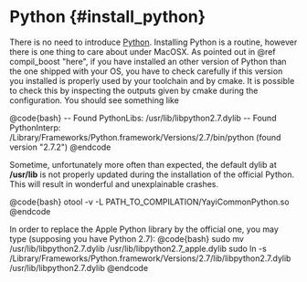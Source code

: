 Python {#install_python}
======

There is no need to introduce [Python](http://www.python.org). Installing Python is a routine, however there is one thing to care about under MacOSX. 
As pointed out in @ref compil_boost "here", if you have installed an other version of Python than the one shipped with your OS, you have to check carefully 
if this version you installed is properly used by your toolchain and by cmake. It is possible to check this by inspecting the outputs given by 
cmake during the configuration. You should see something like

@code{bash}
-- Found PythonLibs: /usr/lib/libpython2.7.dylib 
-- Found PythonInterp: /Library/Frameworks/Python.framework/Versions/2.7/bin/python (found version "2.7.2")
@endcode

Sometime, unfortunately more often than expected, the default dylib at <b>/usr/lib</b> is not properly updated during the installation of the official Python. 
This will result in wonderful and unexplainable crashes. 

@code{bash}
otool -v -L PATH_TO_COMPILATION/YayiCommonPython.so
@endcode

In order to replace the Apple Python library by the official one, you may type (supposing you have Python 2.7):
@code{bash}
sudo mv /usr/lib/libpython2.7.dylib /usr/lib/libpython2.7_apple.dylib
sudo ln -s /Library/Frameworks/Python.framework/Versions/2.7/lib/libpython2.7.dylib /usr/lib/libpython2.7.dylib
@endcode


